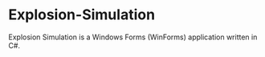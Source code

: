# Explosion-Simulation
Explosion Simulation is a Windows Forms (WinForms) application written in C#.

